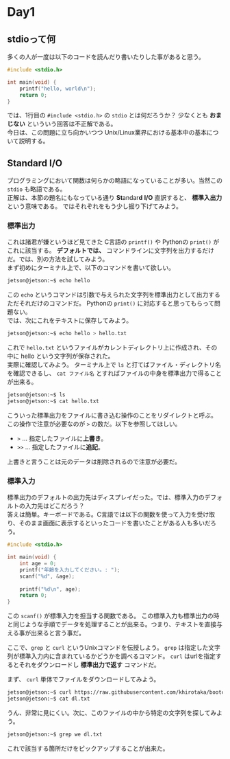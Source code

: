 # Day1

## stdioって何
多くの人が一度は以下のコードを読んだり書いたりした事があると思う。

```c
#include <stdio.h>

int main(void) {
    printf("hello, world\n");
    return 0;
}
```

では、1行目の `#include <stdio.h>` の `stdio` とは何だろうか？
少なくとも **おまじない** といういう回答は不正解である。  
今日は、この問題に立ち向かいつつ Unix/Linux業界における基本中の基本について説明する。

## Standard I/O
プログラミングにおいて関数は何らかの略語になっていることが多い。当然この `stdio` も略語である。  
正解は、本節の題名にもなっている通り **St**andar**d** **I/O** 直訳すると、 **標準入出力** という意味である。
ではそれぞれをもう少し掘り下げてみよう。

### 標準出力
これは諸君が嫌というほど見てきた C言語の `printf()` や Pythonの `print()` がこれに該当する。
**デフォルトでは、** コマンドラインに文字列を出力するだけだ。では、別の方法を試してみよう。  
まず初めにターミナル上で、以下のコマンドを書いて欲しい。

```sh
jetson@jetson:~$ echo hello
```

この `echo` というコマンドは引数で与えられた文字列を標準出力として出力するただそれだけのコマンドだ。
Pythonの `print()` に対応すると思ってもらって問題ない。  
では、次にこれをテキストに保存してみよう。

```sh
jetson@jetson:~$ echo hello > hello.txt 
```
  
これで `hello.txt` というファイルがカレントディレクトリ上に作成され、その中に hello という文字列が保存された。  
実際に確認してみよう。
ターミナル上で `ls` と打てばファイル・ディレクトリ名を確認できるし、 `cat ファイル名` とすればファイルの中身を標準出力で得ることが出来る。

```sh
jetson@jetson:~$ ls
jetson@jetson:~$ cat hello.txt
```

こういった標準出力をファイルに書き込む操作のことをリダイレクトと呼ぶ。
この操作で注意が必要なのが `>` の数だ。以下を参照してほしい。

* `>` ... 指定したファイルに**上書き**。
* `>>` ... 指定したファイルに**追記**。

上書きと言うことは元のデータは削除されるので注意が必要だ。

### 標準入力
標準出力のデフォルトの出力先はディスプレイだった。では、標準入力のデフォルトの入力先はどこだろう？  
答えは簡単。キーボードである。C言語では以下の関数を使って入力を受け取り、そのまま画面に表示するといったコードを書いたことがある人も多いだろう。

```c
#include <stdio.h>

int main(void) {
    int age = 0;
    printf("年齢を入力してください。: ");
    scanf("%d", &age);
    
    printf("%d\n", age);
    return 0;
}
```

この `scanf()` が標準入力を担当する関数である。
この標準入力も標準出力の時と同じような手順でデータを処理することが出来る。つまり、テキストを直接与える事が出来ると言う事だ。

ここで、`grep` と `curl` というUnixコマンドを伝授しよう。
`grep` は指定した文字列が標準入力内に含まれているかどうかを調べるコマンド。
`curl` はurlを指定するとそれをダウンロードし **標準出力で返す** コマンドだ。

まず、 `curl` 単体でファイルをダウンロードしてみよう。

```sh
jetson@jetson:~$ curl https://raw.githubusercontent.com/khirotaka/bootcamp/master/day1/dummy.txt > dl.txt
jetson@jetson:~$ cat dl.txt
```

うん、非常に見にくい。次に、このファイルの中から特定の文字列を探してみよう。
```sh
jetson@jetson:~$ grep we dl.txt
```

これで該当する箇所だけをピックアップすることが出来た。
